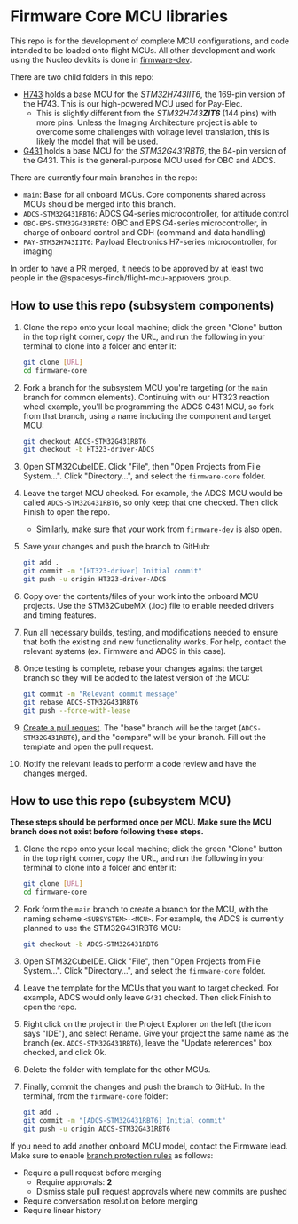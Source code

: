 # Firmware Core MCU libraries

This repo is for the development of complete MCU configurations, and code intended to be loaded onto flight MCUs. All other development and work using the Nucleo devkits is done in [firmware-dev](https://github.com/spacesys-finch/firmware-dev).

There are two child folders in this repo:

- [H743](H743/) holds a base MCU for the _STM32H743IIT6_, the 169-pin version of the H743. This is our high-powered MCU used for Pay-Elec.
    - This is slightly different from the _STM32H743**ZIT6**_ (144 pins) with more pins. Unless the Imaging Architecture project is able to overcome some challenges with voltage level translation, this is likely the model that will be used.
- [G431](G431/) holds a base MCU for the _STM32G431RBT6_, the 64-pin version of the G431. This is the general-purpose MCU used for OBC and ADCS.

There are currently four main branches in the repo:

- `main`: Base for all onboard MCUs. Core components shared across MCUs should be merged into this branch.
- `ADCS-STM32G431RBT6`: ADCS G4-series microcontroller, for attitude control
- `OBC-EPS-STM32G431RBT6`: OBC and EPS G4-series microcontroller, in charge of onboard control and CDH (command and data handling)
- `PAY-STM32H743IIT6`: Payload Electronics H7-series microcontroller, for imaging

In order to have a PR merged, it needs to be approved by at least two people in the @spacesys-finch/flight-mcu-approvers group.

## How to use this repo (subsystem components)

1. Clone the repo onto your local machine; click the green "Clone" button in the top right corner, copy the URL, and run the following in your terminal to clone into a folder and enter it:

    ```bash
    git clone [URL]
    cd firmware-core
    ```

2. Fork a branch for the subsystem MCU you're targeting (or the `main` branch for common elements). Continuing with our HT323 reaction wheel example, you'll be programming the ADCS G431 MCU, so fork from that branch, using a name including the component and target MCU:

    ```bash
    git checkout ADCS-STM32G431RBT6
    git checkout -b HT323-driver-ADCS
    ```

3. Open STM32CubeIDE. Click "File", then "Open Projects from File System...". Click "Directory...", and select the `firmware-core` folder.
4. Leave the target MCU checked. For example, the ADCS MCU would be called `ADCS-STM32G431RBT6`, so only keep that one checked. Then click Finish to open the repo.
    - Similarly, make sure that your work from `firmware-dev` is also open.
5. Save your changes and push the branch to GitHub:

    ```bash
    git add .
    git commit -m "[HT323-driver] Initial commit"
    git push -u origin HT323-driver-ADCS
    ```

6. Copy over the contents/files of your work into the onboard MCU projects. Use the STM32CubeMX (.ioc) file to enable needed drivers and timing features.
7. Run all necessary builds, testing, and modifications needed to ensure that both the existing and new functionality works. For help, contact the relevant systems (ex. Firmware and ADCS in this case).
8. Once testing is complete, rebase your changes against the target branch so they will be added to the latest version of the MCU:

    ```bash
    git commit -m "Relevant commit message"
    git rebase ADCS-STM32G431RBT6
    git push --force-with-lease
    ```

9. [Create a pull request](https://github.com/spacesys-finch/firmware-core/compare). The "base" branch will be the target (`ADCS-STM32G431RBT6`), and the "compare" will be your branch. Fill out the template and open the pull request.
10. Notify the relevant leads to perform a code review and have the changes merged.

## How to use this repo (subsystem MCU)

**These steps should be performed once per MCU. Make sure the MCU branch does not exist before following these steps.**

1. Clone the repo onto your local machine; click the green "Clone" button in the top right corner, copy the URL, and run the following in your terminal to clone into a folder and enter it:

    ```bash
    git clone [URL]
    cd firmware-core
    ```

2. Fork form the `main` branch to create a branch for the MCU, with the naming scheme `<SUBSYSTEM>-<MCU>`. For example, the ADCS is currently planned to use the STM32G431RBT6 MCU:

    ```bash
    git checkout -b ADCS-STM32G431RBT6
    ```

3. Open STM32CubeIDE. Click "File", then "Open Projects from File System...". Click "Directory...", and select the `firmware-core` folder.
4. Leave the template for the MCUs that you want to target checked. For example, ADCS would only leave `G431` checked. Then click Finish to open the repo.
5. Right click on the project in the Project Explorer on the left (the icon says "IDE"), and select Rename. Give your project the same name as the branch (ex. `ADCS-STM32G431RBT6`), leave the "Update references" box checked, and click Ok.
6. Delete the folder with template for the other MCUs.
7. Finally, commit the changes and push the branch to GitHub. In the terminal, from the `firmware-core` folder:

    ```bash
    git add .
    git commit -m "[ADCS-STM32G431RBT6] Initial commit"
    git push -u origin ADCS-STM32G431RBT6
    ```

If you need to add another onboard MCU model, contact the Firmware lead. Make sure to enable [branch protection rules](https://github.com/spacesys-finch/firmware-core/settings/branches) as follows:

- Require a pull request before merging
    - Require approvals: **2**
    - Dismiss stale pull request approvals where new commits are pushed
- Require conversation resolution before merging
- Require linear history

